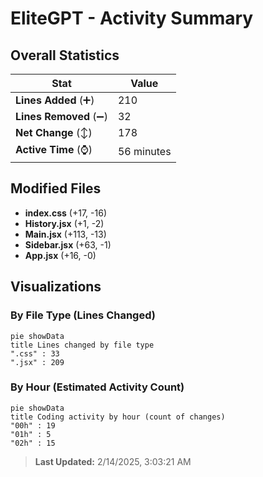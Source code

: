 # EliteGPT - Activity Summary 

## Overall Statistics

| Stat                   | Value                                                             |
| ---------------------- | ----------------------------------------------------------------- |
| **Lines Added** (➕)   | 210                                          |
| **Lines Removed** (➖) | 32                                        |
| **Net Change** (↕)    | 178                |
| **Active Time** (⌚)   | 56 minutes |


## Modified Files
- **index.css** (+17, -16)
- **History.jsx** (+1, -2)
- **Main.jsx** (+113, -13)
- **Sidebar.jsx** (+63, -1)
- **App.jsx** (+16, -0)

## Visualizations

### By File Type (Lines Changed)

```mermaid
pie showData
title Lines changed by file type
".css" : 33
".jsx" : 209
```

### By Hour (Estimated Activity Count)

```mermaid
pie showData
title Coding activity by hour (count of changes)
"00h" : 19
"01h" : 5
"02h" : 15
```


> **Last Updated:** 2/14/2025, 3:03:21 AM